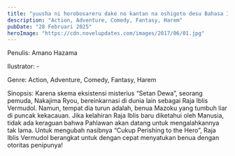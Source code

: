 ```yaml
---
title: "yuusha ni horobosareru dake no kantan na oshigoto desu Bahasa Indonesia"
description: "Action, Adventure, Comedy, Fantasy, Harem"
pubDate: "28 Februari 2025"
heroImage: "https://cdn.novelupdates.com/images/2017/06/01.jpg"
---
```


Penulis: Amano Hazama

Ilustrator: -

Genre: Action, Adventure, Comedy, Fantasy, Harem

Sinopsis: Karena skema eksistensi misterius “Setan Dewa”, seorang pemuda, Nakajima Ryou, bereinkarnasi di dunia lain sebagai Raja Iblis Vermudol. Namun, tempat dia turun adalah, benua Mazoku yang tumbuh liar di puncak kekacauan. Jika kelahiran Raja Iblis baru diketahui oleh Manusia, tidak ada keraguan bahwa Pahlawan akan datang untuk mengalahkannya tak lama. Untuk mengubah nasibnya “Cukup Perishing to the Hero”, Raja Iblis Vermudol berangkat untuk dengan cepat menyatukan benua dengan otoritas penipunya!
